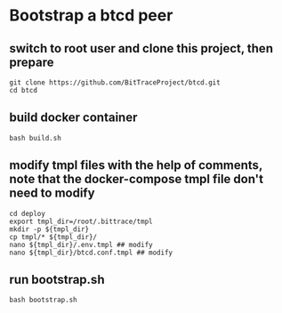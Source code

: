 # Bootstrap a btcd peer

## switch to root user and clone this project, then prepare

```shell
git clone https://github.com/BitTraceProject/btcd.git
cd btcd 
```

## build docker container

```shell
bash build.sh
```

## modify tmpl files with the help of comments, note that the docker-compose tmpl file don't need to modify

```shell
cd deploy
export tmpl_dir=/root/.bittrace/tmpl
mkdir -p ${tmpl_dir}
cp tmpl/* ${tmpl_dir}/
nano ${tmpl_dir}/.env.tmpl ## modify
nano ${tmpl_dir}/btcd.conf.tmpl ## modify
```

## run bootstrap.sh

```shell
bash bootstrap.sh
```

